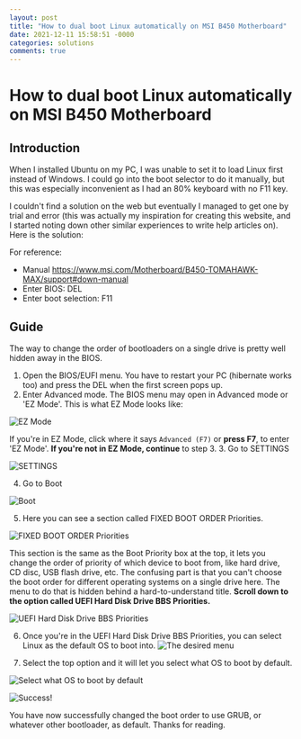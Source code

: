 ```yaml
---
layout: post
title: "How to dual boot Linux automatically on MSI B450 Motherboard"
date: 2021-12-11 15:58:51 -0000
categories: solutions
comments: true
---
```


# How to dual boot Linux automatically on MSI B450 Motherboard

## Introduction

When I installed Ubuntu on my PC, I was unable to set it to load Linux first instead of Windows. I could go into the boot selector to do it manually, but this was especially inconvenient as I had an 80% keyboard with no F11 key.

I couldn't find a solution on the web but eventually I managed to get one by trial and error (this was actually my inspiration for creating this website, and I started noting down other similar experiences to write help articles on). Here is the solution:

For reference:
- Manual https://www.msi.com/Motherboard/B450-TOMAHAWK-MAX/support#down-manual
- Enter BIOS: DEL
- Enter boot selection: F11 

## Guide

The way to change the order of bootloaders on a single drive is pretty well hidden away in the BIOS.

1. Open the BIOS/EUFI menu. You have to restart your PC (hibernate works too) and press the DEL when the first screen pops up.
2. Enter Advanced mode. The BIOS menu may open in Advanced mode or 'EZ Mode'. This is what EZ Mode looks like:

![EZ Mode](/assets/dualboot/MSI_SnapShot.png)

If you're in EZ Mode, click where it says `Advanced (F7)` or **press F7**, to enter 'EZ Mode'. **If you're not in EZ Mode, continue** to step 3.
3. Go to SETTINGS

![SETTINGS](/assets/dualboot/MSI_SnapShot_01.png)

4. Go to Boot

![Boot](/assets/dualboot/MSI_SnapShot_02.png)

5. Here you can see a section called FIXED BOOT ORDER Priorities.

![FIXED BOOT ORDER Priorities](/assets/dualboot/MSI_SnapShot_03.png)

This section is the same as the Boot Priority box at the top, it lets you change the order of priority of which device to boot from, like hard drive, CD disc, USB flash drive, etc. The confusing part is that you can't choose the boot order for different operating systems on a single drive here. The menu to do that is hidden behind a hard-to-understand title. **Scroll down to the option called UEFI Hard Disk Drive BBS Priorities.**

![UEFI Hard Disk Drive BBS Priorities](/assets/dualboot/MSI_SnapShot_04.png)

6. Once you're in the UEFI Hard Disk Drive BBS Priorities, you can select Linux as the default OS to boot into.
![The desired menu](/assets/dualboot/MSI_SnapShot_07.png)

7. Select the top option and it will let you select what OS to boot by default.

![Select what OS to boot by default](/assets/dualboot/MSI_SnapShot_06.png)

![Success!](/assets/dualboot/MSI_SnapShot_05.png)

You have now successfully changed the boot order to use GRUB, or whatever other bootloader, as default. Thanks for reading.
